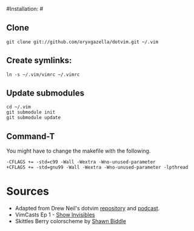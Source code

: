 #Installation: #

## Clone ##
    git clone git://github.com/oryxgazella/dotvim.git ~/.vim

## Create symlinks: ##

    ln -s ~/.vim/vimrc ~/.vimrc


## Update submodules ##

    cd ~/.vim
    git submodule init
    git submodule update

## Command-T ##

You might have to change the makefile with the following.

    -CFLAGS += -std=c99 -Wall -Wextra -Wno-unused-parameter
    +CFLAGS += -std=gnu99 -Wall -Wextra -Wno-unused-parameter -lpthread

# Sources #

* Adapted from Drew Neil's dotvim [repository](https://github.com/nelstrom/dotvim)
and [podcast](http://vimcasts.org/episodes/synchronizing-plugins-with-git-submodules-and-pathogen/).
* VimCasts Ep 1 - [Show Invisibles](http://vimcasts.org/episodes/show-invisibles/)
* Skittles Berry colorscheme by [Shawn Biddle](https://github.com/shawncplus/skittles_berry)
